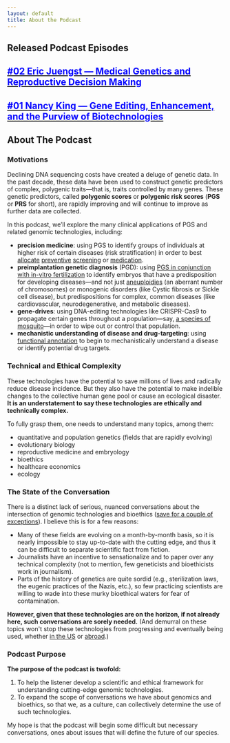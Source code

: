 ```yaml
---
layout: default
title: About the Podcast
---
```


## Released Podcast Episodes ##

## <a href = "/eric-juengst-02"><span style="color:blue"> #02 Eric Juengst — Medical Genetics and Reproductive Decision Making </span> </a>
## <a href = "/nancy-king-01"><span style="color:blue"> #01 Nancy King — Gene Editing, Enhancement, and the Purview of Biotechnologies </span></a>
## About The Podcast
### Motivations

Declining DNA sequencing costs have created a deluge of genetic data. In the past decade, these data have been used to construct genetic predictors of complex, polygenic traits—that is, traits controlled by many genes. These genetic predictors, called **polygenic scores** or **polygenic risk scores** (**PGS** or **PRS** for short), are rapidly improving and will continue to improve as further data are collected. 

In this podcast, we’ll explore the many clinical applications of PGS and related genomic technologies, including:

- **precision medicine**: using PGS to identify groups of individuals at higher risk of certain diseases (risk stratification) in order to best [allocate](https://www.statnews.com/2019/10/02/overdiagnosis-cancer-irrational-exuberance-early-detection/) [preventive](https://www.biorxiv.org/content/10.1101/689935v1) [screening](https://www.biorxiv.org/content/10.1101/250712v1) or [medication](https://www.ncbi.nlm.nih.gov/pmc/articles/PMC2842298/).
- **preimplantation genetic diagnosis** (PGD): using [PGS in conjunction with in-vitro fertilization](https://www.sciencedirect.com/science/article/pii/S1769721219301016) to identify embryos that have a predisposition for developing diseases—and not just [aneuploidies](https://www.mayoclinic.org/tests-procedures/noninvasive-prenatal-testing/about/pac-20384574) (an aberrant number of chromosomes) or monogenic disorders (like Cystic fibrosis or Sickle cell disease), but predispositions for complex, common diseases (like cardiovascular, neurodegenerative, and metabolic diseases).
- **gene-drives**: using DNA-editing technologies like CRISPR-Cas9 to propagate certain genes throughout a population—say, [a species of mosquito](https://www.nature.com/articles/nbt.4245)—in order to wipe out or control that population.
- **mechanistic understanding of disease and drug-targeting**: using [functional annotation](https://www.ahajournals.org/doi/10.1161/CIRCGEN.118.002328) to begin to mechanistically understand a disease or identify potential drug targets.

### Technical and Ethical Complexity

These technologies have the potential to save millions of lives and radically reduce disease incidence. But they also have the potential to make indelible changes to the collective human gene pool or cause an ecological disaster. **It is an understatement to say these technologies are ethically and technically complex.**

To fully grasp them, one needs to understand many topics, among them: 

- quantitative and population genetics (fields that are rapidly evolving)
- evolutionary biology
- reproductive medicine and embryology
- bioethics
- healthcare economics 
- ecology

### The State of the Conversation

There is a distinct lack of serious, nuanced conversations about the intersection of genomic technologies and bioethics ([save for a couple of exceptions](https://www.technologyreview.com/profile/antonio-regalado/)). I believe this is for a few reasons:

- Many of these fields are evolving on a month-by-month basis, so it is nearly impossible to stay up-to-date with the cutting edge, and thus it can be difficult to separate scientific fact from fiction. 
- Journalists have an incentive to sensationalize and to paper over any technical complexity (not to mention, few geneticists and bioethicists work in journalism).
- Parts of the history of genetics are quite sordid (e.g., sterilization laws, the eugenic practices of the Nazis, etc.), so few practicing scientists are willing to wade into these murky bioethical waters for fear of contamination.

**However, given that these technologies are on the horizon, if not already here, such conversations are sorely needed.** (And demurral on these topics won't stop these technologies from progressing and eventually being used, whether [in the US](https://genomicprediction.com) or [abroad](https://www.technologyreview.com/s/612458/exclusive-chinese-scientists-are-creating-crispr-babies/).)

### Podcast Purpose

**The purpose of the podcast is twofold:** 
1. To help the listener develop a scientific and ethical framework for understanding cutting-edge genomic technologies.
2. To expand the scope of conversations we have about genomics and bioethics, so that we, as a culture, can collectively determine the use of such technologies.

My hope is that the podcast will begin some difficult but necessary conversations, ones about issues that will define the future of our species. 

